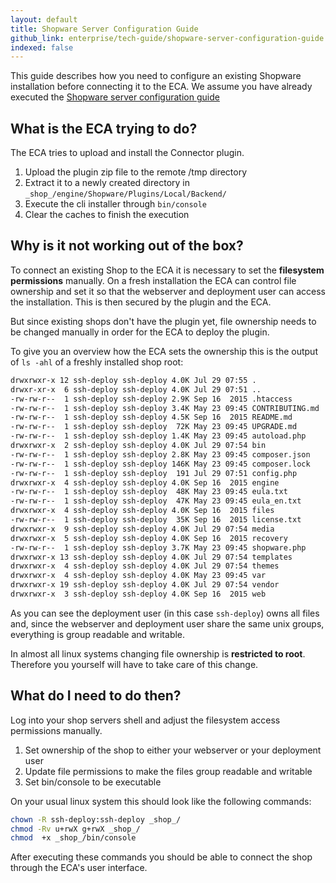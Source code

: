```yaml
---
layout: default
title: Shopware Server Configuration Guide
github_link: enterprise/tech-guide/shopware-server-configuration-guide.md
indexed: false
---
```


This guide describes how you need to configure an existing Shopware installation before connecting it to the ECA. We assume 
you have already executed the [Shopware server configuration guide](/enterprise/tech-guide/shopware-server-configuration-guide)
<div class="toc-list"></div>

## What is the ECA trying to do?

The ECA tries to upload and install the Connector plugin.
 
1. Upload the plugin zip file to the remote /tmp directory
2. Extract it to a newly created directory in `_shop_/engine/Shopware/Plugins/Local/Backend/`
3. Execute the cli installer through `bin/console`
4. Clear the caches to finish the execution

## Why is it not working out of the box?

To connect an existing Shop to the ECA it is necessary to set the **filesystem permissions** manually. On a fresh installation the ECA can control
file ownership and set it so that the webserver and deployment user can access the installation. This is then secured by the plugin and the ECA.

But since existing shops don't have the plugin yet, file ownership needs to be changed manually in order for the ECA to deploy the plugin.

To give you an overview how the ECA sets the ownership this is the output of `ls -ahl` of a freshly installed shop root:

```sh
drwxrwxr-x 12 ssh-deploy ssh-deploy 4.0K Jul 29 07:55 .
drwxr-xr-x  6 ssh-deploy ssh-deploy 4.0K Jul 29 07:51 ..
-rw-rw-r--  1 ssh-deploy ssh-deploy 2.9K Sep 16  2015 .htaccess
-rw-rw-r--  1 ssh-deploy ssh-deploy 3.4K May 23 09:45 CONTRIBUTING.md
-rw-rw-r--  1 ssh-deploy ssh-deploy 4.5K Sep 16  2015 README.md
-rw-rw-r--  1 ssh-deploy ssh-deploy  72K May 23 09:45 UPGRADE.md
-rw-rw-r--  1 ssh-deploy ssh-deploy 1.4K May 23 09:45 autoload.php
drwxrwxr-x  2 ssh-deploy ssh-deploy 4.0K Jul 29 07:54 bin
-rw-rw-r--  1 ssh-deploy ssh-deploy 2.8K May 23 09:45 composer.json
-rw-rw-r--  1 ssh-deploy ssh-deploy 146K May 23 09:45 composer.lock
-rw-rw-r--  1 ssh-deploy ssh-deploy  191 Jul 29 07:51 config.php
drwxrwxr-x  4 ssh-deploy ssh-deploy 4.0K Sep 16  2015 engine
-rw-rw-r--  1 ssh-deploy ssh-deploy  48K May 23 09:45 eula.txt
-rw-rw-r--  1 ssh-deploy ssh-deploy  47K May 23 09:45 eula_en.txt
drwxrwxr-x  4 ssh-deploy ssh-deploy 4.0K Sep 16  2015 files
-rw-rw-r--  1 ssh-deploy ssh-deploy  35K Sep 16  2015 license.txt
drwxrwxr-x  9 ssh-deploy ssh-deploy 4.0K Jul 29 07:54 media
drwxrwxr-x  5 ssh-deploy ssh-deploy 4.0K Sep 16  2015 recovery
-rw-rw-r--  1 ssh-deploy ssh-deploy 3.7K May 23 09:45 shopware.php
drwxrwxr-x 13 ssh-deploy ssh-deploy 4.0K Jul 29 07:54 templates
drwxrwxr-x  4 ssh-deploy ssh-deploy 4.0K Jul 29 07:54 themes
drwxrwxr-x  4 ssh-deploy ssh-deploy 4.0K May 23 09:45 var
drwxrwxr-x 19 ssh-deploy ssh-deploy 4.0K Jul 29 07:54 vendor
drwxrwxr-x  3 ssh-deploy ssh-deploy 4.0K Sep 16  2015 web
```

As you can see the deployment user (in this case `ssh-deploy`) owns all files and, since the webserver and deployment user share the same unix groups, 
everything is group readable and writable.

In almost all linux systems changing file ownership is **restricted to root**. Therefore you yourself will have to take care of this change.

## What do I need to do then?

Log into your shop servers shell and adjust the filesystem access permissions manually.

1. Set ownership of the shop to either your webserver or your deployment user
2. Update file permissions to make the files group readable and writable
3. Set bin/console to be executable

On your usual linux system this should look like the following commands:

```sh
chown -R ssh-deploy:ssh-deploy _shop_/
chmod -Rv u+rwX g+rwX _shop_/
chmod  +x _shop_/bin/console
```

After executing these commands you should be able to connect the shop through the ECA's user interface.





